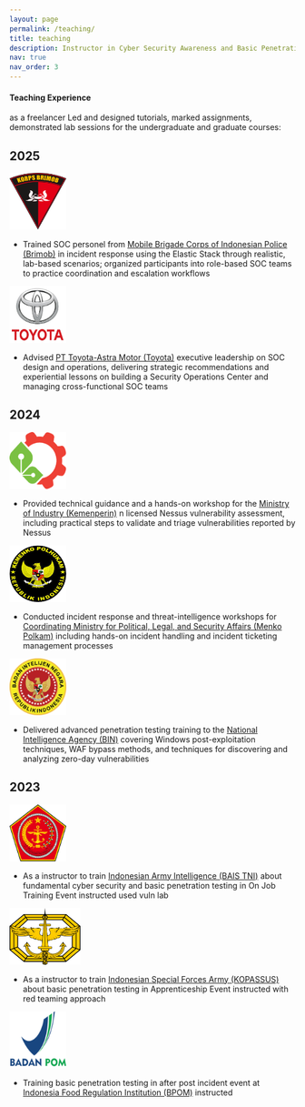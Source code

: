 ```yaml
---
layout: page
permalink: /teaching/
title: teaching
description: Instructor in Cyber Security Awareness and Basic Penetration Testing
nav: true
nav_order: 3
---
```


#### Teaching Experience
as a freelancer Led and designed tutorials, marked assignments, demonstrated lab sessions for the undergraduate and graduate courses:

## 2025

<img src="/assets/img/Brimob.png"  width="100" height="100">

- Trained SOC personel from [Mobile Brigade Corps of Indonesian Police (Brimob)](https://korbrimob.polri.go.id/) in incident response using the Elastic Stack through realistic, lab-based scenarios; organized participants into role-based SOC teams to practice coordination and escalation workflows
  
<img src="/assets/img/Toyota.png"  width="100" height="100">

- Advised [PT Toyota-Astra Motor (Toyota)](https://www.toyota.astra.co.id/) executive leadership on SOC design and operations, delivering strategic recommendations and experiential lessons on building a Security Operations Center and managing cross-functional SOC teams


## 2024

<img src="/assets/img/Kemenperin.png"  width="100" height="100">

- Provided technical guidance and a hands-on workshop for the [Ministry of Industry (Kemenperin)](http://www.kemenperin.go.id/) n licensed Nessus vulnerability assessment, including practical steps to validate and triage vulnerabilities reported by Nessus

<img src="/assets/img/Polkam.png"  width="100" height="100">

- Conducted incident response and threat-intelligence workshops for [Coordinating Ministry for Political, Legal, and Security Affairs (Menko Polkam)](https://polkam.go.id/) including hands-on incident handling and incident ticketing management processes

<img src="/assets/img/BIN.png"  width="100" height="100">

- Delivered advanced penetration testing training to the [National Intelligence Agency (BIN)](http://www.bin.go.id/) covering Windows post-exploitation techniques, WAF bypass methods, and techniques for discovering and analyzing zero-day vulnerabilities

## 2023

<img src="/assets/img/BAIS.png"  width="100" height="100">

- As a instructor to train [Indonesian Army Intelligence (BAIS TNI)](https://bais-tni.mil.id/) about fundamental cyber security and basic penetration testing in On Job Training Event instructed used vuln lab

<img src="/assets/img/Kopassus.png" width="125" height="100">

- As a instructor to train [Indonesian Special Forces Army (KOPASSUS)](https://kopassus.mil.id/) about basic penetration testing in Apprenticeship Event instructed with red teaming approach

<img src="/assets/img/bpom.png" width="100" height="100">

- Training basic penetration testing in after post incident event at [Indonesia Food Regulation Institution (BPOM)](https://www.pom.go.id) instructed
